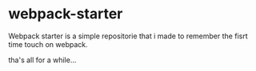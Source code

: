# webpack-starter

Webpack starter is a simple repositorie that i made to remember the fisrt time touch on webpack.

tha's all for a while...
